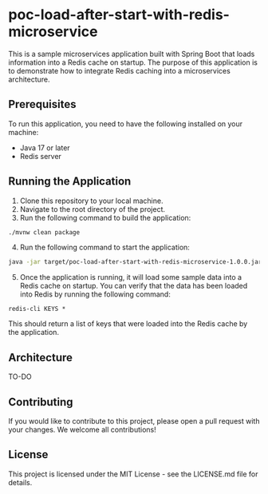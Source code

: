 # poc-load-after-start-with-redis-microservice

This is a sample microservices application built with Spring Boot that loads information into a Redis cache on startup.
The purpose of this application is to demonstrate how to integrate Redis caching into a microservices architecture.

## Prerequisites

To run this application, you need to have the following installed on your machine:

- Java 17 or later
- Redis server

## Running the Application

1. Clone this repository to your local machine.
2. Navigate to the root directory of the project.
3. Run the following command to build the application:

```bash
./mvnw clean package
```

4. Run the following command to start the application:

```bash
java -jar target/poc-load-after-start-with-redis-microservice-1.0.0.jar
```

5. Once the application is running, it will load some sample data into a Redis cache on startup. You can verify that the
   data has been loaded into Redis by running the following command:

```shell
redis-cli KEYS *
```

This should return a list of keys that were loaded into the Redis cache by the application.

## Architecture

TO-DO

## Contributing

If you would like to contribute to this project, please open a pull request with your changes. We welcome all
contributions!

## License

This project is licensed under the MIT License - see the LICENSE.md file for details.